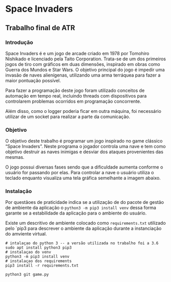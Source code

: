 # Space Invaders
## Trabalho final de ATR
### Introdução
Space Invaders é e um jogo de arcade criado em 1978 por Tomohiro Nishikado e licenciado pela Taito Corporation. Trata-se de um dos primeiros jogos de tiro com gráficos em duas dimensões, inspirado em obras como Guerra dos Mundos e Star Wars. O objetivo principal do jogo é impedir uma invasão de naves alienígenas, utilizando uma arma terráquea para fazer a maior pontuação possível.

Para fazer a programação deste jogo foram utilizado conceitos de automação em tempo real, incluindo threads com dispositivos para controlarem problemas ocorridos em programação concorrente.

Além disso, como o logger poderia ficar em outra máquina, foi necessário utilizar de um socket para realizar a parte da comunicação.
### Objetivo
O objetivo deste trabalho é programar um jogo inspirado no game clássico  “Space Invaders”. Neste programa o jogador controla uma nave e tem como objetivo destruir as naves inimigas e desviar dos ataques provenientes das mesmas.

O jogo possui diversas fases sendo que a dificuldade aumenta conforme o usuário for passando por elas. Para controlar a nave o usuário utiliza o teclado enquanto visualiza uma tela gráfica semelhante a imagem abaixo.

### Instalação
Por questãoes de praticidade indica se a utilização de do pacote de gestão de ambiente da aplicação o `python3 -m pip3 install venv` dessa forma garante se a estabilidade da aplicação para o ambiente do usuário.

Existe um descritivo de ambiente colocado como `requirements.txt` utilizado pelo `pip3
 para descrever o ambiente da aplicação durante a instanciação do amviente virtual.
 
````
# intalaçao do python 3 -- a versão utilizada no trabalho foi a 3.6
sudo apt install python3 pip3
# instalaçao do venv
python3 -m pip3 install venv
# instalaçao dos requirements
pip3 install -r requirements.txt

python3 git game.py
